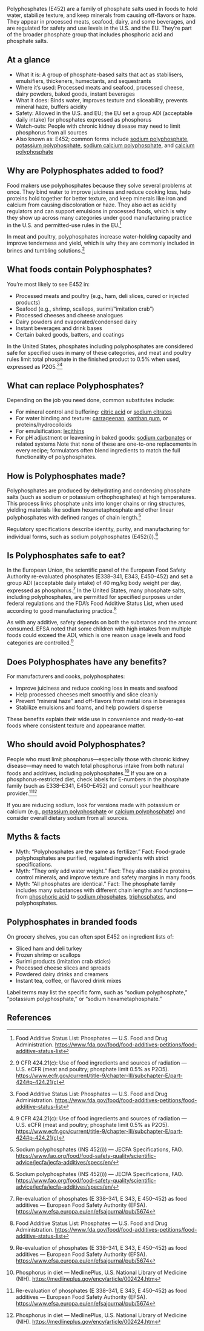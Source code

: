 Polyphosphates (E452) are a family of phosphate salts used in foods to hold water, stabilize texture, and keep minerals from causing off-flavors or haze. They appear in processed meats, seafood, dairy, and some beverages, and are regulated for safety and use levels in the U.S. and the EU. They’re part of the broader phosphate group that includes phosphoric acid and phosphate salts.

<!--more-->

## At a glance
- What it is: A group of phosphate-based salts that act as stabilisers, emulsifiers, thickeners, humectants, and sequestrants
- Where it’s used: Processed meats and seafood, processed cheese, dairy powders, baked goods, instant beverages
- What it does: Binds water, improves texture and sliceability, prevents mineral haze, buffers acidity
- Safety: Allowed in the U.S. and EU; the EU set a group ADI (acceptable daily intake) for phosphates expressed as phosphorus
- Watch-outs: People with chronic kidney disease may need to limit phosphorus from all sources
- Also known as: E452; common forms include [sodium polyphosphate](/e452i-sodium-polyphosphate), [potassium polyphosphate](/e452ii-potassium-polyphosphate), [sodium calcium polyphosphate](/e452iii-sodium-calcium-polyphosphate), and [calcium polyphosphate](/e452iv-calcium-polyphosphate)

## Why are Polyphosphates added to food?
Food makers use polyphosphates because they solve several problems at once. They bind water to improve juiciness and reduce cooking loss, help proteins hold together for better texture, and keep minerals like iron and calcium from causing discoloration or haze. They also act as acidity regulators and can support emulsions in processed foods, which is why they show up across many categories under good manufacturing practice in the U.S. and permitted-use rules in the EU.[^3]

In meat and poultry, polyphosphates increase water-holding capacity and improve tenderness and yield, which is why they are commonly included in brines and tumbling solutions.[^4]

## What foods contain Polyphosphates?
You’re most likely to see E452 in:
- Processed meats and poultry (e.g., ham, deli slices, cured or injected products)
- Seafood (e.g., shrimp, scallops, surimi/“imitation crab”)
- Processed cheeses and cheese analogues
- Dairy powders and evaporated/condensed dairy
- Instant beverages and drink bases
- Certain baked goods, batters, and coatings

In the United States, phosphates including polyphosphates are considered safe for specified uses in many of these categories, and meat and poultry rules limit total phosphate in the finished product to 0.5% when used, expressed as P2O5.[^3][^4]

## What can replace Polyphosphates?
Depending on the job you need done, common substitutes include:
- For mineral control and buffering: [citric acid](/e330-citric-acid) or [sodium citrates](/e331-sodium-citrates)
- For water binding and texture: [carrageenan](/e407-carrageenan), [xanthan gum](/e415-xanthan-gum), or proteins/hydrocolloids
- For emulsification: [lecithins](/e322-lecithins)
- For pH adjustment or leavening in baked goods: [sodium carbonates](/e500-sodium-carbonates) or related systems
Note that none of these are one-to-one replacements in every recipe; formulators often blend ingredients to match the full functionality of polyphosphates.

## How is Polyphosphates made?
Polyphosphates are produced by dehydrating and condensing phosphate salts (such as sodium or potassium orthophosphates) at high temperatures. This process links phosphate units into longer chains or ring structures, yielding materials like sodium hexametaphosphate and other linear polyphosphates with defined ranges of chain length.[^2]

Regulatory specifications describe identity, purity, and manufacturing for individual forms, such as sodium polyphosphates (E452(i)).[^2]

## Is Polyphosphates safe to eat?
In the European Union, the scientific panel of the European Food Safety Authority re-evaluated phosphates (E338–341, E343, E450–452) and set a group ADI (acceptable daily intake) of 40 mg/kg body weight per day, expressed as phosphorus.[^1] In the United States, many phosphate salts, including polyphosphates, are permitted for specified purposes under federal regulations and the FDA’s Food Additive Status List, when used according to good manufacturing practice.[^3]

As with any additive, safety depends on both the substance and the amount consumed. EFSA noted that some children with high intakes from multiple foods could exceed the ADI, which is one reason usage levels and food categories are controlled.[^1]

## Does Polyphosphates have any benefits?
For manufacturers and cooks, polyphosphates:
- Improve juiciness and reduce cooking loss in meats and seafood
- Help processed cheeses melt smoothly and slice cleanly
- Prevent “mineral haze” and off-flavors from metal ions in beverages
- Stabilize emulsions and foams, and help powders disperse

These benefits explain their wide use in convenience and ready-to-eat foods where consistent texture and appearance matter.

## Who should avoid Polyphosphates?
People who must limit phosphorus—especially those with chronic kidney disease—may need to watch total phosphorus intake from both natural foods and additives, including polyphosphates.[^5] If you are on a phosphorus-restricted diet, check labels for E-numbers in the phosphate family (such as E338–E341, E450–E452) and consult your healthcare provider.[^1][^5]

If you are reducing sodium, look for versions made with potassium or calcium (e.g., [potassium polyphosphate](/e452ii-potassium-polyphosphate) or [calcium polyphosphate](/e452iv-calcium-polyphosphate)) and consider overall dietary sodium from all sources.

## Myths & facts
- Myth: “Polyphosphates are the same as fertilizer.” Fact: Food-grade polyphosphates are purified, regulated ingredients with strict specifications.
- Myth: “They only add water weight.” Fact: They also stabilize proteins, control minerals, and improve texture and safety margins in many foods.
- Myth: “All phosphates are identical.” Fact: The phosphate family includes many substances with different chain lengths and functions—from [phosphoric acid](/e338-phosphoric-acid) to [sodium phosphates](/e339-sodium-phosphates), [triphosphates](/e451-triphosphates), and polyphosphates.

## Polyphosphates in branded foods
On grocery shelves, you can often spot E452 on ingredient lists of:
- Sliced ham and deli turkey
- Frozen shrimp or scallops
- Surimi products (imitation crab sticks)
- Processed cheese slices and spreads
- Powdered dairy drinks and creamers
- Instant tea, coffee, or flavored drink mixes

Label terms may list the specific form, such as “sodium polyphosphate,” “potassium polyphosphate,” or “sodium hexametaphosphate.”

## References
[^1]: Re-evaluation of phosphates (E 338–341, E 343, E 450–452) as food additives — European Food Safety Authority (EFSA). https://www.efsa.europa.eu/en/efsajournal/pub/5674
[^2]: Sodium polyphosphates (INS 452(i)) — JECFA Specifications, FAO. https://www.fao.org/food/food-safety-quality/scientific-advice/jecfa/jecfa-additives/specs/en/
[^3]: Food Additive Status List: Phosphates — U.S. Food and Drug Administration. https://www.fda.gov/food/food-additives-petitions/food-additive-status-list
[^4]: 9 CFR 424.21(c): Use of food ingredients and sources of radiation — U.S. eCFR (meat and poultry; phosphate limit 0.5% as P2O5). https://www.ecfr.gov/current/title-9/chapter-III/subchapter-E/part-424#p-424.21(c)
[^5]: Phosphorus in diet — MedlinePlus, U.S. National Library of Medicine (NIH). https://medlineplus.gov/ency/article/002424.htm
